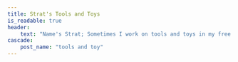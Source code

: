 ```yaml
---
title: Strat's Tools and Toys
is_readable: true
header:
    text: "Name's Strat; Sometimes I work on tools and toys in my free time and here's where I put all of that."
cascade:
    post_name: "tools and toy"
---
```

